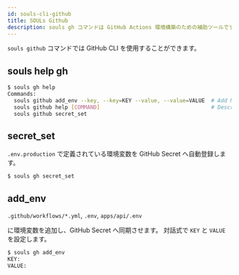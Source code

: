 ```yaml
---
id: souls-cli-github
title: SOULs Github
description: souls gh コマンドは GitHub Actions 環境構築のための補助ツールです
---
```


`souls github` コマンドでは GitHub CLI を使用することができます。

## souls help gh

```bash
$ souls gh help
Commands:
  souls github add_env --key, --key=KEY --value, --value=VALUE  # Add New env and Sync Github Secret
  souls github help [COMMAND]                                   # Describe subcommands or one specific subcommand
  souls github secret_set
```

## secret_set

`.env.production` で定義されている環境変数を GitHub Secret へ自動登録します。

```bash
$ souls gh secret_set
```

## add_env

`.github/workflows/*.yml`, `.env`, `apps/api/.env`

に環境変数を追加し、GitHub Secret へ同期させます。
対話式で `KEY` と `VALUE` を設定します。

```bash
$ souls gh add_env
KEY:
VALUE:
```
